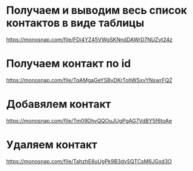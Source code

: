 # Получаем и выводим весь список контактов в виде таблицы

https://monosnap.com/file/FDi4YZ45VWgSKNndDAWrD7NUZyt24z

# Получаем контакт по id

https://monosnap.com/file/TqAMgaGeYSByDKrTohWSxvYNswrFQZ

# Добавялем контакт

https://monosnap.com/file/Tm09DhvQQOuJUgPgAG7VdBY5f6toAe

# Удаляем контакт

https://monosnap.com/file/TahzhE6uUgPk9B3dySQTCsM6JGxd3O
